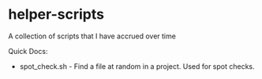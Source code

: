 helper-scripts
==============

A collection of scripts that I have accrued over time

Quick Docs:

* spot_check.sh - Find a file at random in a project. Used for spot checks.
